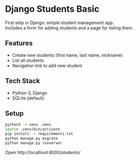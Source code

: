 # Django Students Basic

First step in Django: simple student management app.  
Includes a form for adding students and a page for listing them.

## Features
- Create new students (first name, last name, nickname)
- List all students
- Navigation link to add new student

## Tech Stack
- Python 3, Django
- SQLite (default)

## Setup
```bash
python3 -m venv .venv
source .venv/bin/activate
pip install -r requirements.txt
python manage.py migrate
python manage.py runserver
```

Open http://localhost:8000/students/
